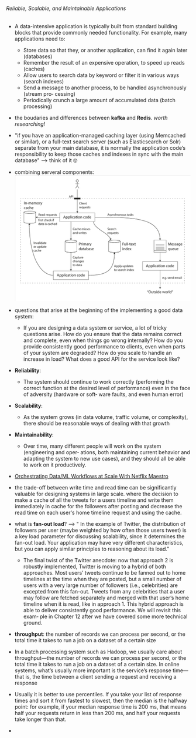 ###### Reliable, Scalable, and Maintainable Applications
- A data-intensive application is typically built from standard building blocks that provide commonly needed functionality. For example, many applications need to:
    - Store data so that they, or another application, can find it again later (databases)
    - Remember the result of an expensive operation, to speed up reads (caches)
    - Allow users to search data by keyword or filter it in various ways (search indexes)
    - Send a message to another process, to be handled asynchronously (stream pro‐ cessing)
    - Periodically crunch a large amount of accumulated data (batch processing)

- the boudaries and differences between **kafka** and **Redis**. *worth researching!*

- "if you have an application-managed caching layer (using Memcached or similar), or a full-text search server (such as Elasticsearch or Solr) separate from your main database, it is normally the application code’s responsibility to keep those caches and indexes in sync with the main database" --> think of it 🤓

- combining serveral components:
![combine_serveral_comp](../images/combine_serveral_comp.png)

- questions that arise at the beginning of the implementing a good data system:
    - If you are designing a data system or service, a lot of tricky questions arise. How do you ensure that the data remains correct and complete, even when things go wrong internally? How do you provide consistently good performance to clients, even when parts of your system are degraded? How do you scale to handle an increase in load? What does a good API for the service look like?

- **Reliability**:
    - The system should continue to work correctly (performing the correct function at the desired level of performance) even in the face of adversity (hardware or soft‐ ware faults, and even human error)
- **Scalability**:
    - As the system grows (in data volume, traffic volume, or complexity), there should be reasonable ways of dealing with that growth
- **Maintainability**:
    - Over time, many different people will work on the system (engineering and oper‐ ations, both maintaining current behavior and adapting the system to new use cases), and they should all be able to work on it productively.


- [Orchestrating Data/ML Workflows at Scale With Netflix Maestro](https://netflixtechblog.com/orchestrating-data-ml-workflows-at-scale-with-netflix-maestro-aaa2b41b800c)


- the trade-off between write time and read time can be significantly valuable for designing systems in large scale.
where the decision to make a cache of all the tweets for a users timeline and write them immediately in cache for the followers after posting and decrease the read time on each user's home timeline request and using the cache.


- what is **fan-out load**? --> 
" In the example of Twitter, the distribution of followers per user (maybe weighted by how often those users tweet) is a key load parameter for discussing scalability, since it determines the fan-out load. Your application may have very different characteristics, but you can apply similar principles to reasoning about its load."
  -  The final twist of the Twitter anecdote: now that approach 2 is robustly implemented, Twitter is moving to a hybrid of both approaches. Most users’ tweets continue to be fanned out to home timelines at the time when they are posted, but a small number of users with a very large number of followers (i.e., celebrities) are excepted from this fan-out. Tweets from any celebrities that a user may follow are fetched separately and merged with that user’s home timeline when it is read, like in approach 1. This hybrid approach is able to deliver consistently good performance. We will revisit this exam‐ ple in Chapter 12 after we have covered some more technical ground.

- **throughput**: the number of records we can process per second, or the total time it takes to run a job on a dataset of a certain size


- In a batch processing system such as Hadoop, we usually care about throughput—the number of records we can process per second, or the total time it takes to run a job on a dataset of a certain size. In online systems, what’s usually more important is the service’s response time—that is, the time between a client sending a request and receiving a response

- Usually it is better to use percentiles. If you take your list of response times and sort it from fastest to slowest, then the median is the halfway point: for example, if your median response time is 200 ms, that means half your requests return in less than 200 ms, and half your requests take longer than that.

- 